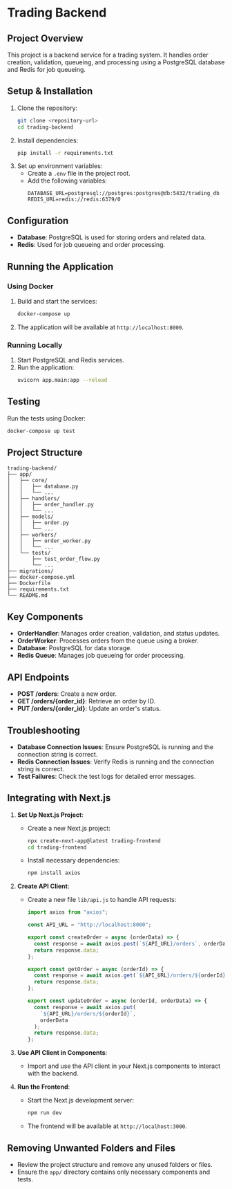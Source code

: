 # Trading Backend

## Project Overview

This project is a backend service for a trading system. It handles order creation, validation, queueing, and processing using a PostgreSQL database and Redis for job queueing.

## Setup & Installation

1. Clone the repository:
   ```bash
   git clone <repository-url>
   cd trading-backend
   ```
2. Install dependencies:
   ```bash
   pip install -r requirements.txt
   ```
3. Set up environment variables:
   - Create a `.env` file in the project root.
   - Add the following variables:
     ```
     DATABASE_URL=postgresql://postgres:postgres@db:5432/trading_db
     REDIS_URL=redis://redis:6379/0
     ```

## Configuration

- **Database**: PostgreSQL is used for storing orders and related data.
- **Redis**: Used for job queueing and order processing.

## Running the Application

### Using Docker

1. Build and start the services:
   ```bash
   docker-compose up
   ```
2. The application will be available at `http://localhost:8000`.

### Running Locally

1. Start PostgreSQL and Redis services.
2. Run the application:
   ```bash
   uvicorn app.main:app --reload
   ```

## Testing

Run the tests using Docker:

```bash
docker-compose up test
```

## Project Structure

```
trading-backend/
├── app/
│   ├── core/
│   │   ├── database.py
│   │   └── ...
│   ├── handlers/
│   │   ├── order_handler.py
│   │   └── ...
│   ├── models/
│   │   ├── order.py
│   │   └── ...
│   ├── workers/
│   │   ├── order_worker.py
│   │   └── ...
│   └── tests/
│       ├── test_order_flow.py
│       └── ...
├── migrations/
├── docker-compose.yml
├── Dockerfile
├── requirements.txt
└── README.md
```

## Key Components

- **OrderHandler**: Manages order creation, validation, and status updates.
- **OrderWorker**: Processes orders from the queue using a broker.
- **Database**: PostgreSQL for data storage.
- **Redis Queue**: Manages job queueing for order processing.

## API Endpoints

- **POST /orders**: Create a new order.
- **GET /orders/{order_id}**: Retrieve an order by ID.
- **PUT /orders/{order_id}**: Update an order's status.

## Troubleshooting

- **Database Connection Issues**: Ensure PostgreSQL is running and the connection string is correct.
- **Redis Connection Issues**: Verify Redis is running and the connection string is correct.
- **Test Failures**: Check the test logs for detailed error messages.

## Integrating with Next.js

1. **Set Up Next.js Project**:

   - Create a new Next.js project:
     ```bash
     npx create-next-app@latest trading-frontend
     cd trading-frontend
     ```
   - Install necessary dependencies:
     ```bash
     npm install axios
     ```

2. **Create API Client**:

   - Create a new file `lib/api.js` to handle API requests:

     ```javascript
     import axios from "axios";

     const API_URL = "http://localhost:8000";

     export const createOrder = async (orderData) => {
       const response = await axios.post(`${API_URL}/orders`, orderData);
       return response.data;
     };

     export const getOrder = async (orderId) => {
       const response = await axios.get(`${API_URL}/orders/${orderId}`);
       return response.data;
     };

     export const updateOrder = async (orderId, orderData) => {
       const response = await axios.put(
         `${API_URL}/orders/${orderId}`,
         orderData
       );
       return response.data;
     };
     ```

3. **Use API Client in Components**:

   - Import and use the API client in your Next.js components to interact with the backend.

4. **Run the Frontend**:
   - Start the Next.js development server:
     ```bash
     npm run dev
     ```
   - The frontend will be available at `http://localhost:3000`.

## Removing Unwanted Folders and Files

- Review the project structure and remove any unused folders or files.
- Ensure the `app/` directory contains only necessary components and tests.

